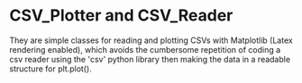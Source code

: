 # CSV_Plotter and CSV_Reader

They are simple classes for reading and plotting CSVs with Matplotlib (Latex rendering enabled), which avoids the cumbersome repetition of coding a csv reader using the 'csv' python library then making the data in a readable structure for plt.plot().
